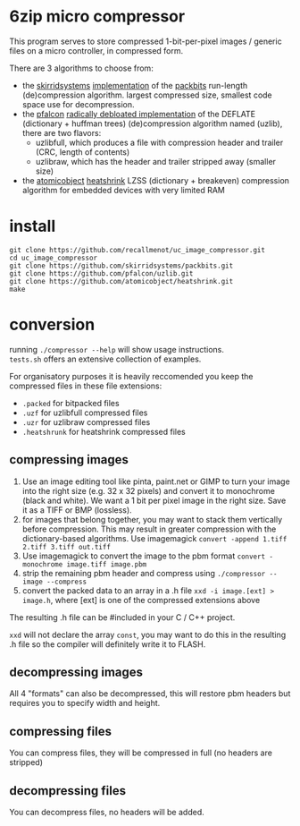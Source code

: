 # 6zip micro compressor
This program serves to store compressed 1-bit-per-pixel images / generic files on a micro controller, in compressed form.  

There are 3 algorithms to choose from:
 * the [skirridsystems](https://github.com/skirridsystems) [implementation](https://github.com/skirridsystems/packbits) of the [packbits](https://web.archive.org/web/20080705155158/http://developer.apple.com/technotes/tn/tn1023.html) run-length (de)compression algorithm. largest compressed size, smallest code space use for decompression.
  * the [pfalcon](https://github.com/pfalcon) [radically debloated implementation](https://github.com/pfalcon/uzlib) of the DEFLATE (dictionary + huffman trees) (de)compression algorithm named (uzlib), there are two flavors:
    * uzlibfull, which produces a file with compression header and trailer (CRC, length of contents)
    * uzlibraw, which has the header and trailer stripped away (smaller size)
  * the [atomicobject](https://github.com/atomicobject) [heatshrink](https://github.com/atomicobject/heatshrink) LZSS (dictionary + breakeven) compression algorithm for embedded devices with very limited RAM



# install
```
git clone https://github.com/recallmenot/uc_image_compressor.git
cd uc_image_compressor
git clone https://github.com/skirridsystems/packbits.git
git clone https://github.com/pfalcon/uzlib.git
git clone https://github.com/atomicobject/heatshrink.git
make
```



# conversion

running `./compressor --help` will show usage instructions.  
`tests.sh` offers an extensive collection of examples.  

For organisatory purposes it is heavily reccomended you keep the compressed files in these file extensions:
 * `.packed` for bitpacked files
 * `.uzf` for uzlibfull compressed files
 * `.uzr` for uzlibraw compressed files
 * `.heatshrunk` for heatshrink compressed files

## compressing images

1. Use an image editing tool like pinta, paint.net or GIMP to turn your image into the right size (e.g. 32 x 32 pixels) and convert it to monochrome (black and white). We want a 1 bit per pixel image in the right size. Save it as a TIFF or BMP (lossless).
2. for images that belong together, you may want to stack them vertically before compression. This may result in greater compression with the dictionary-based algorithms. Use imagemagick `convert -append 1.tiff 2.tiff 3.tiff out.tiff`
3. Use imagemagick to convert the image to the pbm format `convert -monochrome image.tiff image.pbm`
4. strip the remaining pbm header and compress using `./compressor --image --compress`
5. convert the packed data to an array in a .h file `xxd -i image.[ext] > image.h`, where [ext] is one of the compressed extensions above

The resulting .h file can be #included in your C / C++ project.  

`xxd` will not declare the array `const`, you may want to do this in the resulting .h file so the compiler will definitely write it to FLASH.

## decompressing images

All 4 "formats" can also be decompressed, this will restore pbm headers but requires you to specify width and height.  

## compressing files

You can compress files, they will be compressed in full (no headers are stripped)  

## decompressing files

You can decompress files, no headers will be added.  

